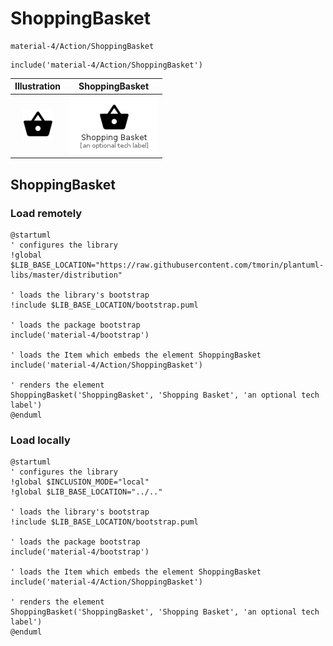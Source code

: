 # ShoppingBasket


```text
material-4/Action/ShoppingBasket
```

```text
include('material-4/Action/ShoppingBasket')
```



| Illustration | ShoppingBasket |
| :---: | :---: |
| ![illustration for Illustration](../../material-4/Action/ShoppingBasket.png) | ![illustration for ShoppingBasket](../../material-4/Action/ShoppingBasket.Local.png) |




## ShoppingBasket

### Load remotely
```plantuml
@startuml
' configures the library
!global $LIB_BASE_LOCATION="https://raw.githubusercontent.com/tmorin/plantuml-libs/master/distribution"

' loads the library's bootstrap
!include $LIB_BASE_LOCATION/bootstrap.puml

' loads the package bootstrap
include('material-4/bootstrap')

' loads the Item which embeds the element ShoppingBasket
include('material-4/Action/ShoppingBasket')

' renders the element
ShoppingBasket('ShoppingBasket', 'Shopping Basket', 'an optional tech label')
@enduml
```

### Load locally
```plantuml
@startuml
' configures the library
!global $INCLUSION_MODE="local"
!global $LIB_BASE_LOCATION="../.."

' loads the library's bootstrap
!include $LIB_BASE_LOCATION/bootstrap.puml

' loads the package bootstrap
include('material-4/bootstrap')

' loads the Item which embeds the element ShoppingBasket
include('material-4/Action/ShoppingBasket')

' renders the element
ShoppingBasket('ShoppingBasket', 'Shopping Basket', 'an optional tech label')
@enduml
```

